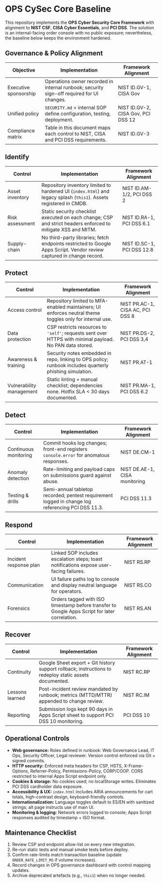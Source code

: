 # OPS CySec Core Baseline

This repository implements the **OPS Cyber Security Core Framework** with alignment to **NIST CSF**, **CISA Cyber Essentials**, and **PCI DSS**. The solution is an internal-facing order console with no public exposure; nevertheless, the baseline below keeps the environment hardened.

## Governance & Policy Alignment

| Objective | Implementation | Framework Alignment |
|-----------|----------------|---------------------|
| Executive sponsorship | Operations owner recorded in internal runbook; security sign-off required for UI changes. | NIST ID.GV-1, CISA Gov | 
| Unified policy | `SECURITY.md` + internal SOP define configuration, testing, deployment. | NIST ID.GV-2, CISA Gov, PCI DSS 12 |
| Compliance matrix | Table in this document maps each control to NIST, CISA and PCI DSS requirements. | NIST ID.GV-3 |

## Identify

| Control | Implementation | Framework Alignment |
|---------|----------------|---------------------|
| Asset inventory | Repository inventory limited to hardened UI (`index.html`) and legacy splash (`this1`). Assets registered in CMDB. | NIST ID.AM-1/2, PCI DSS 2 |
| Risk assessment | Static security checklist executed on each change; CSP and strict headers enforced to mitigate XSS and MITM. | NIST ID.RA-1, PCI DSS 6.1 |
| Supply-chain | No third-party libraries; fetch endpoints restricted to Google Apps Script. Vendor review captured in change record. | NIST ID.SC-1, PCI DSS 12.8 |

## Protect

| Control | Implementation | Framework Alignment |
|---------|----------------|---------------------|
| Access control | Repository limited to MFA-enabled maintainers; UI enforces neutral theme toggles only for internal use. | NIST PR.AC-1, CISA AC, PCI DSS 8 |
| Data protection | CSP restricts resources to `'self'`; requests sent over HTTPS with minimal payload. No PAN data stored. | NIST PR.DS-2, PCI DSS 3,4 |
| Awareness & training | Security notes embedded in repo, linking to OPS policy; runbook includes quarterly phishing simulation. | NIST PR.AT-1 |
| Vulnerability management | Static linting + manual checklist; dependencies none. Hotfix SLA < 30 days documented. | NIST PR.MA-1, PCI DSS 6.2 |

## Detect

| Control | Implementation | Framework Alignment |
|---------|----------------|---------------------|
| Continuous monitoring | Commit hooks log changes; front-end registers `console.error` for anomalous responses. | NIST DE.CM-1 |
| Anomaly detection | Rate-limiting and payload caps on submissions guard against abuse. | NIST DE.AE-1, CISA monitoring |
| Testing & drills | Semi-annual tabletop recorded; pentest requirement logged in change log referencing PCI DSS 11.3. | PCI DSS 11.3 |

## Respond

| Control | Implementation | Framework Alignment |
|---------|----------------|---------------------|
| Incident response plan | Linked SOP includes escalation steps; toast notifications expose user-facing failures. | NIST RS.RP |
| Communication | UI failure paths log to console and display neutral language for operators. | NIST RS.CO |
| Forensics | Orders tagged with ISO timestamp before transfer to Google Apps Script for later correlation. | NIST RS.AN |

## Recover

| Control | Implementation | Framework Alignment |
|---------|----------------|---------------------|
| Continuity | Google Sheet export + Git history support rollback; instructions to redeploy static assets documented. | NIST RC.RP |
| Lessons learned | Post-incident review mandated by runbook; metrics (MTTD/MTTR) appended to change review. | NIST RC.IM |
| Reporting | Submission logs kept 90 days in Apps Script sheet to support PCI DSS 10 monitoring. | PCI DSS 10 |

## Operational Controls

- **Web governance:** Roles defined in runbook: Web Governance Lead, IT Ops, Security Officer, Legal reviewer. Version control enforced via Git + signed commits.
- **HTTP security:** Enforced meta headers for CSP, HSTS, X-Frame-Options, Referrer-Policy, Permissions-Policy, CORP/COOP. CORS restricted to internal Apps Script endpoint only.
- **Cookies & storage:** No cookies used; no localStorage writes. Eliminates PCI DSS cardholder data exposure.
- **Accessibility & UX:** `index.html` includes ARIA announcements for cart totals, high-contrast design, keyboard-friendly controls.
- **Internationalization:** Language toggles default to ES/EN with sanitized strings; alt page instructs use of main UI.
- **Monitoring & logging:** Network errors logged to console; Apps Script responses audited by timestamp + ISO format.

## Maintenance Checklist

1. Review CSP and endpoint allow-list on every new integration.
2. Re-run static tests and manual smoke tests before deploy.
3. Confirm rate-limits match transaction baseline (update `ORDER_RATE_LIMIT_MS` if volume increases).
4. Record changes in OPS governance dashboard with control mapping updates.
5. Archive deprecated artefacts (e.g., `this1`) when no longer needed.

